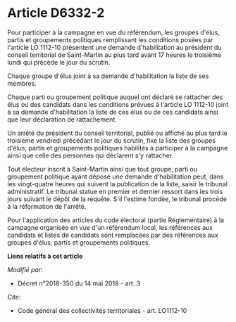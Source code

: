 # Article D6332-2

Pour participer à la campagne en vue du référendum, les groupes d'élus, partis et groupements politiques remplissant les
conditions posées par l'article LO 1112-10 présentent une demande d'habilitation au président du conseil territorial de
Saint-Martin au plus tard avant 17 heures le troisième lundi qui précède le jour du scrutin.

Chaque groupe d'élus joint à sa demande d'habilitation la liste de ses membres.

Chaque parti ou groupement politique auquel ont déclaré se rattacher des élus ou des candidats dans les conditions prévues à
l'article LO 1112-10 joint à sa demande d'habilitation la liste de ces élus ou de ces candidats ainsi que leur déclaration de
rattachement.

Un arrêté du président du conseil territorial, publié ou affiché au plus tard le troisième vendredi précédant le jour du
scrutin, fixe la liste des groupes d'élus, partis et groupements politiques habilités à participer à la campagne ainsi que
celle des personnes qui déclarent s'y rattacher.

Tout électeur inscrit à Saint-Martin ainsi que tout groupe, parti ou groupement politique ayant déposé une demande
d'habilitation peut, dans les vingt-quatre heures qui suivent la publication de la liste, saisir le tribunal administratif.
Le tribunal statue en premier et dernier ressort dans les trois jours suivant le dépôt de la requête. S'il l'estime fondée,
le tribunal procède à la réformation de l'arrêté.

Pour l'application des articles du code électoral (partie Réglementaire) à la campagne organisée en vue d'un référendum
local, les références aux candidats et listes de candidats sont remplacées par des références aux groupes d'élus, partis et
groupements politiques.

**Liens relatifs à cet article**

_Modifié par_:

  - Décret n°2018-350 du 14 mai 2018 - art. 3

_Cite_:

  - Code général des collectivités territoriales - art. LO1112-10
